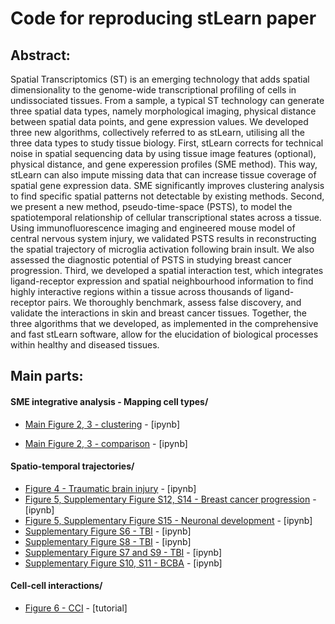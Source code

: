 # Code for reproducing stLearn paper

## Abstract: 
Spatial Transcriptomics (ST) is an emerging technology that adds spatial dimensionality to the genome-wide transcriptional profiling of cells in undissociated tissues. From a sample, a typical ST technology can generate three spatial data types, namely morphological imaging, physical distance between spatial data points, and gene expression values. We developed three new algorithms, collectively referred to as stLearn, utilising all the three data types to study tissue biology. First, stLearn corrects for technical noise in spatial sequencing data by using tissue image features (optional), physical distance, and gene experession profiles (SME method). This way, stLearn can also impute missing data that can increase tissue coverage of spatial gene expression data. SME significantly improves clustering analysis to find specific spatial patterns not detectable by existing methods. Second, we present a new method, pseudo-time-space (PSTS), to model the spatiotemporal relationship of cellular transcriptional states across a tissue. Using immunofluorescence imaging and engineered mouse model of central nervous system injury, we validated PSTS results in reconstructing the spatial trajectory of microglia activation following brain insult. We also assessed the diagnostic potential of PSTS in studying breast cancer progression. Third, we developed a spatial interaction test, which integrates ligand-receptor expression and spatial neighbourhood information to find highly interactive regions within a tissue across thousands of ligand-receptor pairs. We thoroughly benchmark, assess false discovery, and validate the interactions in skin and breast cancer tissues. Together, the three algorithms that we developed, as implemented in the comprehensive and fast stLearn software, allow for the elucidation of biological processes within healthy and diseased tissues.
 
## Main parts:
 
####   SME integrative analysis - Mapping cell types/

- [Main Figure 2, 3 - clustering](https://github.com/BiomedicalMachineLearning/stlearn_manuscript/blob/main/Main_figure_2_SME/stSME_clustering.ipynb) - [ipynb]

- [Main Figure 2, 3 - comparison](https://github.com/BiomedicalMachineLearning/stlearn_manuscript/blob/main/Main_figure_2_SME/stSME_comparison.ipynb) - [ipynb]

####  Spatio-temporal trajectories/
                    
- [Figure 4 - Traumatic brain injury](https://github.com/BiomedicalMachineLearning/stlearn_manuscript/blob/main/Main_figure_4_PSTS_TBI/TBI_related_fig.ipynb) - [ipynb]
- [Figure 5, Supplementary Figure S12, S14 - Breast cancer progression](https://github.com/BiomedicalMachineLearning/stlearn_manuscript/blob/main/Main_figure_5_PSTS_Cancer_progression/PSTS_tutorial_BCBA.ipynb) - [ipynb]
- [Figure 5, Supplementary Figure S15 - Neuronal development](https://github.com/BiomedicalMachineLearning/stlearn_manuscript/blob/main/Main_figure_5_PSTS_Neuronal_development/PSTS_Embryo.ipynb) - [ipynb]
- [Supplementary Figure S6 - TBI](https://github.com/BiomedicalMachineLearning/stlearn_manuscript/blob/main/Main_figure_5_PSTS_Neuronal_development/Figure_S6.ipynb) - [ipynb]
- [Supplementary Figure S8 - TBI](https://github.com/BiomedicalMachineLearning/stlearn_manuscript/blob/main/Main_figure_5_PSTS_Neuronal_development/Figure_S8.ipynb) - [ipynb]
- [Supplementary Figure S7 and S9 - TBI](https://github.com/BiomedicalMachineLearning/stlearn_manuscript/blob/main/Main_figure_5_PSTS_Neuronal_development/Figure_S7_S9.ipynb) - [ipynb]
- [Supplementary Figure S10, S11 - BCBA](https://github.com/BiomedicalMachineLearning/stlearn_manuscript/blob/main/Main_figure_5_PSTS_Cancer_progression/Figure_S10_S11.ipynb) - [ipynb]

####  Cell-cell interactions/

- [Figure 6 - CCI](https://github.com/BiomedicalMachineLearning/stlearn_manuscript/tree/main/Main_figure_6_CCI_with_Sup) - [tutorial]
